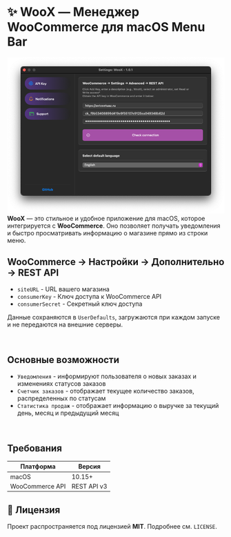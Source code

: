 # ✨ WooX — Менеджер WooCommerce для macOS Menu Bar  
![WooX Logo](WooX.png)  
**WooX** — это стильное и удобное приложение для macOS, которое интегрируется с **WooCommerce**. Оно позволяет получать уведомления и быстро просматривать информацию о магазине прямо из строки меню.  

## WooCommerce → Настройки → Дополнительно → REST API

- `siteURL` - URL вашего магазина
- `consumerKey` - Ключ доступа к WooCommerce API
- `consumerSecret` - Секретный ключ доступа

Данные сохраняются в `UserDefaults`, загружаются при каждом запуске и не передаются на внешние серверы.

<br>

##  Основные возможности
- `Уведомления` - информируют пользователя о новых заказах и изменениях статусов заказов
- `Счетчик заказов` - отображает текущее количество заказов, распределенных по статусам
- `Статистика продаж` - отображает информацию о выручке за текущий день, месяц и предыдущий месяц

<br>

## Требования

| Платформа | Версия |
|-----------|--------|
| macOS | 10.15+  |
| WooCommerce API | REST API v3 |

## 📜 Лицензия
Проект распространяется под лицензией **MIT**. Подробнее см. `LICENSE`.
